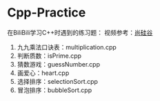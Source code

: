 # Cpp-Practice
在BiliBili学习C++时遇到的练习题：
视频参考：[尚硅谷](https://www.bilibili.com/video/BV1eL41187JS/?spm_id_from=333.337.search-card.all.click)    
01. 九九乘法口诀表：multiplication.cpp  
02. 判断质数：isPrime.cpp  
03. 猜数游戏：guessNumber.cpp  
04. 画爱心：heart.cpp 
05. 选择排序：selectionSort.cpp  
06. 冒泡排序：bubbleSort.cpp 
